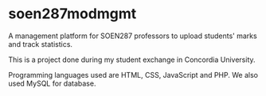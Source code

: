 # soen287modmgmt
A management platform for SOEN287 professors to upload students' marks and track statistics.

This is a project done during my student exchange in Concordia University.

Programming languages used are HTML, CSS, JavaScript and PHP. We also used MySQL for database.